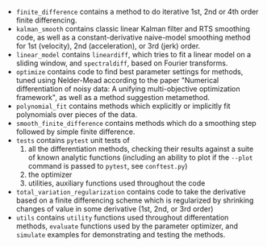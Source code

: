 - `finite_difference` contains a method to do iterative 1st, 2nd or 4th order finite differencing.
- `kalman_smooth` contains classic linear Kalman filter and RTS smoothing code, as well as a constant-derivative naive-model smoothing method for 1st (velocity), 2nd (acceleration), or 3rd (jerk) order.
- `linear_model` contains `lineardiff`, which tries to fit a linear model on a sliding window, and `spectraldiff`, based on Fourier transforms.
- `optimize` contains code to find best parameter settings for methods, tuned using Nelder-Mead according to the paper "Numerical differentiation of noisy data: A unifying multi-objective optimization framework", as well as a method suggestion metamethod.
- `polynomial_fit` contains methods which explicitly or implicitly fit polynomials over pieces of the data.
- `smooth_finite_difference` contains methods which do a smoothing step followed by simple finite difference.
- `tests` contains `pytest` unit tests of
	1. all the differentiation methods, checking their results against a suite of known analytic functions (including an ability to plot if the `--plot` command is passed to `pytest`, see `conftest.py`)
	2. the optimizer
	3. utilities, auxiliary functions used throughout the code
- `total_variation_regularization` contains code to take the derivative based on a finite differencing scheme which is regularized by shrinking changes of value in some derivative (1st, 2nd, or 3rd order)
- `utils` contains `utility` functions used throughout differentation methods, `evaluate` functions used by the parameter optimizer, and `simulate` examples for demonstrating and testing the methods.
